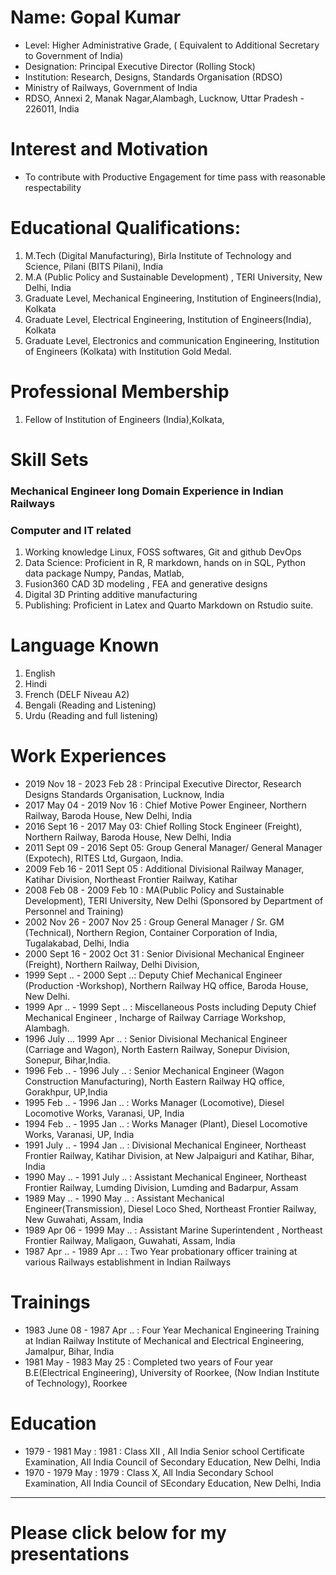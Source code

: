 # Name: Gopal Kumar
- Level: Higher Administrative Grade, ( Equivalent to Additional Secretary to Government of India)
- Designation: Principal Executive Director (Rolling Stock)
- Institution: Research, Designs, Standards Organisation (RDSO)
- Ministry of Railways, Government of India
- RDSO, Annexi 2, Manak Nagar,Alambagh, Lucknow, Uttar Pradesh - 226011, India 


# Interest and Motivation 

- To contribute with Productive Engagement for time pass with reasonable respectability 


# Educational Qualifications:
1. M.Tech (Digital Manufacturing), Birla Institute of Technology and Science, Pilani (BITS Pilani), India
2. M.A (Public Policy and Sustainable Development) , TERI University, New Delhi, India
3. Graduate Level, Mechanical Engineering, Institution of Engineers(India), Kolkata
4. Graduate Level, Electrical Engineering, Institution of Engineers(India), Kolkata
5. Graduate Level, Electronics and communication Engineering, Institution of Engineers (Kolkata) with Institution Gold Medal.

# Professional Membership
1. Fellow of Institution of Engineers (India),Kolkata, 

# Skill Sets
### Mechanical Engineer long Domain Experience in Indian Railways
### Computer and IT related
1. Working knowledge Linux, FOSS softwares, Git and github DevOps
2. Data Science: Proficient in R, R markdown, hands on in SQL, Python data package Numpy, Pandas, Matlab, 
4. Fusion360 CAD 3D modeling , FEA and generative designs
5. Digital 3D Printing additive manufacturing
6. Publishing:  Proficient in Latex and Quarto Markdown on Rstudio suite.

# Language Known
1. English
2. Hindi
3. French (DELF Niveau A2)
4. Bengali (Reading and Listening)
5. Urdu (Reading and full listening)

# Work Experiences
- 2019 Nov 18 - 2023 Feb 28 : Principal Executive Director, Research Designs Standards Organisation, Lucknow, India
- 2017 May 04 - 2019 Nov 16 : Chief Motive Power Engineer, Northern Railway, Baroda House, New Delhi, India
- 2016 Sept 16 - 2017 May 03: Chief Rolling Stock Engineer (Freight), Northern Railway, Baroda House, New Delhi, India
- 2011 Sept 09 - 2016 Sept 05: Group General Manager/ General Manager (Expotech), RITES Ltd, Gurgaon, India.
- 2009 Feb 16 - 2011 Sept 05 : Additional Divisional Railway Manager, Katihar Division, Northeast Frontier Railway, Katihar
- 2008 Feb 08 - 2009 Feb 10 : MA(Public Policy and Sustainable Development), TERI University, New Delhi (Sponsored by Department of Personnel and Training)
- 2002 Nov 26 - 2007 Nov 25 : Group General Manager / Sr. GM (Technical), Northern Region, Container Corporation of India, Tugalakabad, Delhi, India
- 2000 Sept 16 - 2002 Oct 31 : Senior Divisional Mechanical Engineer (Freight),  Northern Railway, Delhi Division,
- 1999 Sept .. - 2000 Sept ..: Deputy Chief Mechanical Engineer (Production -Workshop), Northern Railway HQ office, Baroda House, New Delhi.
- 1999 Apr .. - 1999 Sept .. : Miscellaneous Posts including Deputy Chief Mechanical Engineer , Incharge of Railway Carriage Workshop, Alambagh.
- 1996 July ... 1999 Apr ..  : Senior Divisional Mechanical Engineer (Carriage and Wagon), North Eastern Railway, Sonepur Division, Sonepur, Bihar,India.
- 1996 Feb .. - 1996 July .. : Senior Mechanical Engineer (Wagon Construction Manufacturing), North Eastern Railway HQ office, Gorakhpur, UP,India
- 1995 Feb .. - 1996 Jan ..  : Works Manager (Locomotive), Diesel Locomotive Works, Varanasi, UP, India
- 1994 Feb .. - 1995 Jan ..  : Works Manager (Plant), Diesel Locomotive Works, Varanasi, UP, India
- 1991 July .. - 1994 Jan ..  : Divisional Mechanical Engineer, Northeast Frontier Railway, Katihar Division, at New Jalpaiguri and  Katihar, Bihar, India
- 1990 May .. - 1991 July .. : Assistant Mechanical Engineer, Northeast Frontier Railway, Lumding Division, Lumding and Badarpur, Assam 
- 1989 May .. - 1990 May .. : Assistant Mechanical Engineer(Transmission), Diesel Loco Shed, Northeast Frontier Railway, New Guwahati, Assam, India
- 1989 Apr 06 - 1999 May ..  : Assistant Marine Superintendent , Northeast Frontier Railway, Maligaon, Guwahati, Assam, India
- 1987 Apr .. - 1989 Apr .. : Two Year probationary officer training at various Railways establishment in Indian Railways

# Trainings
- 1983 June 08 - 1987 Apr .. : Four Year Mechanical Engineering Training at Indian Railway Institute of Mechanical and Electrical Engineering, Jamalpur, Bihar, India
- 1981 May - 1983 May 25 : Completed two years of Four year B.E(Electrical Engineering), University of Roorkee, (Now Indian Institute of Technology), Roorkee

# Education
- 1979 - 1981 May : 1981 : Class XII , All India Senior school Certificate Examination, All India Council of Secondary Education, New Delhi, India
- 1970 - 1979 May : 1979 : Class X, All India Secondary School Examination, All India Council of SEcondary Education, New Delhi, India


---


# Please click below for my presentations


